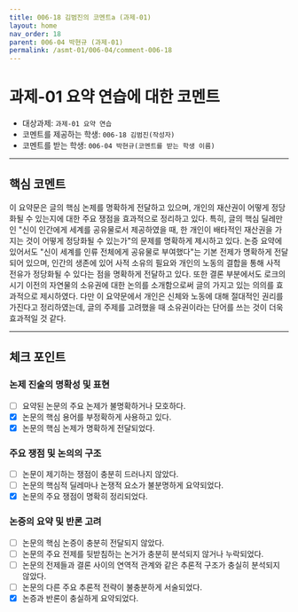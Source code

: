 ```yaml
---
title: 006-18 김범진의 코멘트a (과제-01) 
layout: home
nav_order: 18
parent: 006-04 박현규 (과제-01)
permalink: /asmt-01/006-04/comment-006-18
---
```


# 과제-01 요약 연습에 대한 코멘트

- 대상과제: `과제-01 요약 연습`  
- 코멘트를 제공하는 학생: `006-18 김범진(작성자)`  
- 코멘트를 받는 학생: `006-04 박현규(코멘트를 받는 학생 이름)` 

---

## 핵심 코멘트

이 요약문은 글의 핵심 논제를 명확하게 전달하고 있으며, 개인의 재산권이 어떻게 정당화될 수 있는지에 대한 주요 쟁점을 효과적으로 정리하고 있다. 특히, 글의 핵심 딜레만인 "신이 인간에게 세계를 공유물로서 제공하였을 때, 한 개인이 배타적인 재산권을 가지는 것이 어떻게 정당화될 수 있는가"의 문제를 명확하게 제시하고 있다. 논증 요약에 있어서도 "신이 세계를 인류 전체에게 공유물로 부여했다"는 기본 전제가 명확하게 전달되어 있으며, 인간의 생존에 있어 사적 소유의 필요와 개인의 노동의 결합을 통해 사적 전유가 정당화될 수 있다는 점을 명확하게 전달하고 있다. 또한 결론 부분에서도 로크의 시기 이전의 자연물의 소유권에 대한 논의를 소개함으로써 글의 가지고 있는 의의를 효과적으로 제시하였다. 다만 이 요약문에서 개인은 신체와 노동에 대해 절대적인 권리를 가진다고 정리하였는데, 글의 주제를 고려했을 때 소유권이라는 단어를 쓰는 것이 더욱 효과적일 것 같다. 

---

## 체크 포인트

### 논제 진술의 명확성 및 표현  
- [ ] 요약된 논문의 주요 논제가 불명확하거나 모호하다.  
- [x] 논문의 핵심 용어를 부정확하게 사용하고 있다.  
- [x] 논문의 핵심 논제가 명확하게 전달되었다.  

### 주요 쟁점 및 논의의 구조  
- [ ] 논문이 제기하는 쟁점이 충분히 드러나지 않았다.  
- [ ] 논문의 핵심적 딜레마나 논쟁적 요소가 불분명하게 요약되었다.  
- [x] 논문의 주요 쟁점이 명확히 정리되었다.  

### 논증의 요약 및 반론 고려  
- [ ] 논문의 핵심 논증이 충분히 전달되지 않았다.  
- [ ] 논문의 주요 전제를 뒷받침하는 논거가 충분히 분석되지 않거나 누락되었다.  
- [ ] 논문의 전제들과 결론 사이의 연역적 관계와 같은 추론적 구조가 충실히 분석되지 않았다.  
- [ ] 논문의 다른 주요 추론적 전략이 불충분하게 서술되었다.
- [x] 논증과 반론이 충실하게 요약되었다. 